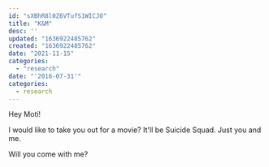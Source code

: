 ```yaml
---
id: "sXBhR8l0Z6VTufS1WICJO"
title: "K&M"
desc: ''
updated: "1636922485762"
created: "1636922485762"
date: "2021-11-15"
categories: 
  - "research"
date: "'2016-07-31'"
categories:
  - research
---
```


Hey Moti!

I would like to take you out for a movie? It'll be Suicide Squad. Just you and me.

Will you come with me?
